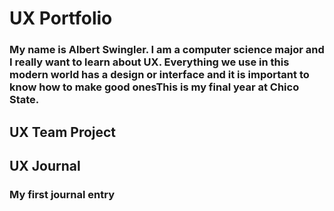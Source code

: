 # UX Portfolio

### My name is Albert Swingler. I am a computer science major and I really want to learn about UX. Everything we use in this modern world has a design or interface and it is important to know how to make good onesThis is my final year at Chico State. 

## UX Team Project


## UX Journal

### My first journal entry

